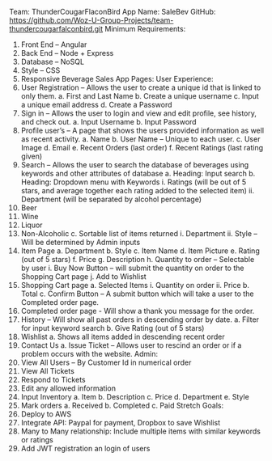 Team: ThunderCougarFlaconBird
App Name: SaleBev
GitHub: https://github.com/Woz-U-Group-Projects/team-thundercougarfalconbird.git
Minimum Requirements:
1.	Front End – Angular
2.	Back End – Node + Express
3.	Database – NoSQL
4.	Style – CSS
5.	Responsive
Beverage Sales App Pages:
User Experience:
1.	User Registration – Allows the user to create a unique id that is linked to only them.
a.	First and Last Name
b.	Create a unique username
c.	Input a unique email address
d.	Create a Password
2.	Sign in – Allows the user to login and view and edit profile, see history, and check out.
a.	Input Username
b.	Input Password
3.	Profile user’s – A page that shows the users provided information as well as recent activity.
a.	Name
b.	User Name – Unique to each user.
c.	User Image
d.	Email
e.	Recent Orders (last order)
f.	Recent Ratings (last rating given)
4.	Search – Allows the user to search the database of beverages using keywords and other attributes of database 
a.	Heading: Input search
b.	Heading: Dropdown menu with Keywords
i.	Ratings (will be out of 5 stars, and average together each rating added to the selected item)
ii.	Department (will be separated by alcohol percentage)
1.	Beer
2.	Wine
3.	Liquor
4.	Non-Alcoholic
c.	Sortable list of items returned
i.	Department
ii.	Style – Will be determined by Admin inputs
5.	Item Page
a.	Department
b.	Style
c.	Item Name
d.	Item Picture
e.	Rating (out of 5 stars)
f.	Price
g.	Description
h.	Quantity to order – Selectable by user
i.	Buy Now Button – will submit the quantity on order to the Shopping Cart page
j.	Add to Wishlist
6.	Shopping Cart page
a.	Selected Items
i.	Quantity on order
ii.	Price
b.	Total 
c.	Confirm Button – A submit button which will take a user to the Completed order page. 
7.	Completed order page - Will show a thank you message for the order.
8.	History – Will show all past orders in descending order by date.
a.	Filter for input keyword search
b.	Give Rating (out of 5 stars)
9.	Wishlist
a.	Shows all items added in descending recent order
10.	Contact Us
a.	Issue Ticket – Allows user to rescind an order or if a problem occurs with the website.
Admin:
1.	View All Users – By Customer Id in numerical order
2.	View All Tickets
3.	Respond to Tickets 
4.	Edit any allowed information
5.	Input Inventory
a.	Item
b.	Description
c.	Price
d.	Department
e.	Style
6.	Mark orders
a.	Received
b.	Completed
c.	Paid
Stretch Goals:
1.	Deploy to AWS
2.	Integrate API: Paypal for payment, Dropbox to save Wishlist
3.	Many to Many relationship: Include multiple items with similar keywords or ratings
4.	Add JWT registration an login of users

